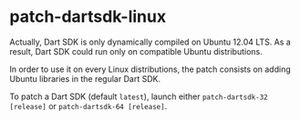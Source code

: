 patch-dartsdk-linux
===================

Actually, Dart SDK is only dynamically compiled on Ubuntu 12.04 LTS.
As a result, Dart SDK could run only on compatible Ubuntu distributions.

In order to use it on every Linux distributions, the patch consists on adding Ubuntu libraries in the regular Dart SDK.

To patch a Dart SDK (default ``latest``), launch either ``patch-dartsdk-32 [release]`` or ``patch-dartsdk-64 [release]``.
